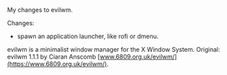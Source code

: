 My changes to evilwm.

Changes:

* spawn an application launcher, like rofi or dmenu.

evilwm is a minimalist window manager for the X Window System.
Original: evilwm 1.1.1 by Ciaran Anscomb [www.6809.org.uk/evilwm/](https://www.6809.org.uk/evilwm/).
